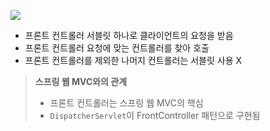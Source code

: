 ![](https://i.imgur.com/nUaxz2L.png)
- 프론트 컨트롤러 서블릿 하나로 클라이언트의 요청을 받음
- 프론트 컨트롤러 요청에 맞는 컨트롤러를 찾아 호출
- 프론트 컨트롤러를 제외한 나머지 컨트롤러는 서블릿 사용 X

> **스프링 웹 MVC와의 관계**
> - 프론트 컨트롤러는 스프링 웹 MVC의 핵심
> - `DispatcherServlet`이 FrontController 패턴으로 구현됨
